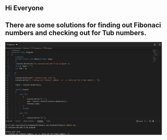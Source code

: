 ## Hi Everyone

## There are some solutions for finding out Fibonaci numbers and checking out for Tub numbers.



![rasm](Animation.gif)